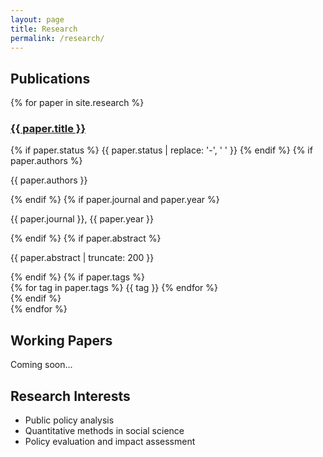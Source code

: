 ```yaml
---
layout: page
title: Research
permalink: /research/
---
```


## Publications

{% for paper in site.research %}
<div class="research-item">
    <h3><a href="{{ paper.url }}">{{ paper.title }}</a></h3>
    {% if paper.status %}
        <span class="status-badge status-{{ paper.status }}">{{ paper.status | replace: '-', ' ' }}</span>
    {% endif %}
    {% if paper.authors %}
        <p class="authors">{{ paper.authors }}</p>
    {% endif %}
    {% if paper.journal and paper.year %}
        <p class="publication-info">{{ paper.journal }}, {{ paper.year }}</p>
    {% endif %}
    {% if paper.abstract %}
        <p class="abstract">{{ paper.abstract | truncate: 200 }}</p>
    {% endif %}
    {% if paper.tags %}
        <div class="tags">
            {% for tag in paper.tags %}
                <span class="tag">{{ tag }}</span>
            {% endfor %}
        </div>
    {% endif %}
</div>
{% endfor %}

## Working Papers

Coming soon...

## Research Interests

- Public policy analysis
- Quantitative methods in social science
- Policy evaluation and impact assessment
